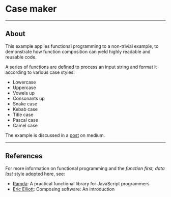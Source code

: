 # Case maker

---

## About

This example applies functional programming to a non-trivial example, to demonstrate how function composition can yield highly readable and reusable code.

A series of functions are defined to process an input string and format it according to various case styles:

- Lowercase
- Uppercase
- Vowels up
- Consonants up
- Snake case
- Kebab case
- Title case
- Pascal case
- Camel case

The example is discussed in a [post](https://medium.com/@ycandau/composing-functions-in-javascript-373594908b74) on medium.

---

## References

For more information on functional programming and the _function first, data last_ style adopted here, see:

- [Ramda](https://ramdajs.com/#introductions): A practical functional library for JavaScript programmers
- [Eric Elliott](https://medium.com/javascript-scene/composing-software-an-introduction-27b72500d6ea): Composing software: An introduction

